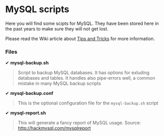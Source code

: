 MySQL scripts
=============

Here you will find some scipts for MySQL. They have been stored here in the past years to make sure they will not get lost.

Please read the Wiki article about [Tips and Tricks](https://wiki.true.nl/Tips_and_Tricks:_MySQL "This is the internal Wiki of True" ) for more information.


### Files

✔ **mysql-backup.sh**
> Script to backup MySQL databases. It has options for exluding databases and tables. It handles also pipe-errors well, a common mistake in many MySQL backup scripts

✔ **mysql-backup.conf**
> This is the optional configuration file for the `mysql-backup.sh` script

✔ **mysql-report.sh**
> This will generate a fancy report of MySQL usage.
> Source: http://hackmysql.com/mysqlreport
